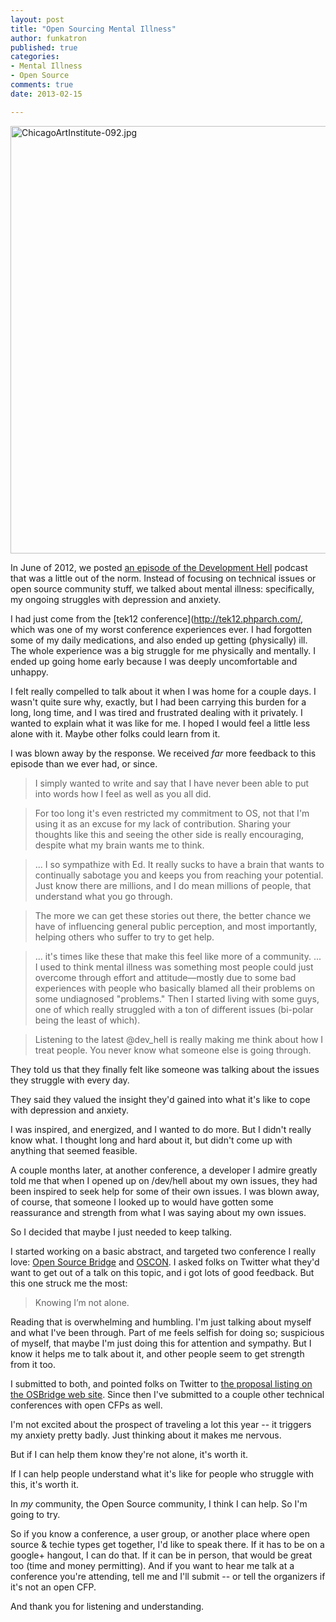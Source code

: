 ```yaml
---
layout: post
title: "Open Sourcing Mental Illness"
author: funkatron
published: true
categories:
- Mental Illness
- Open Source
comments: true
date: 2013-02-15

---
```


<a href="http://www.flickr.com/photos/funkatron/1584721348/" title="ChicagoArtInstitute-092.jpg by funkatron, on Flickr"><img src="http://farm3.staticflickr.com/2007/1584721348_8618e4f4d8_b.jpg" width="1024" height="684" alt="ChicagoArtInstitute-092.jpg"></a>

In June of 2012, we posted [an episode of the Development Hell](http://devhell.info/post/2012-06-18/whack-job-central/) podcast that was a little out of the norm. Instead of focusing on technical issues or open source community stuff, we talked about mental illness: specifically, my ongoing struggles with depression and anxiety.

I had just come from the [tek12 conference](http://tek12.phparch.com/, which was one of my worst conference experiences ever. I had forgotten some of my daily medications, and also ended up getting (physically) ill. The whole experience was a big struggle for me physically and mentally. I ended up going home early because I was deeply uncomfortable and unhappy.

I felt really compelled to talk about it when I was home for a couple days. I wasn't quite sure why, exactly, but I had been carrying this burden for a long, long time, and I was tired and frustrated dealing with it privately. I wanted to explain what it was like for me. I hoped I would feel a little less alone with it. Maybe other folks could learn from it.

I was blown away by the response. We received *far* more feedback to this episode than we ever had, or since.

> I simply wanted to write and say that I have never been able to put into words how I feel as well as you all did.

> For too long it's even restricted my commitment to OS, not that I'm using it as an excuse for my lack of contribution. Sharing your thoughts like this and seeing the other side is really encouraging, despite what my brain wants me to think.

> ... I so sympathize with Ed. It really sucks to have a brain that wants to continually sabotage you and keeps you from reaching your potential. Just know there are millions, and I do mean millions of people, that understand what you go through.

> The more we can get these stories out there, the better chance we have of influencing general public perception, and most importantly, helping others who suffer to try to get help.

> ... it's times like these that make this feel like more of a community. ... I used to think mental illness was something most people could just overcome through effort and attitude—mostly due to some bad experiences with people who basically blamed all their problems on some undiagnosed "problems." Then I started living with some guys, one of which really struggled with a ton of different issues (bi-polar being the least of which).

> Listening to the latest @dev_hell is really making me think about how I treat people. You never know what someone else is going through.

They told us that they finally felt like someone was talking about the issues they struggle with every day.

They said they valued the insight they'd gained into what it's like to cope with depression and anxiety.

I was inspired, and energized, and I wanted to do more. But I didn't really know what. I thought long and hard about it, but didn't come up with anything that seemed feasible.

A couple months later, at another conference, a developer I admire greatly told me that when I opened up on /dev/hell about my own issues, they had been inspired to seek help for some of their own issues. I was blown away, of course, that someone I looked up to would have gotten some reassurance and strength from what I was saying about my own issues.

So I decided that maybe I just needed to keep talking.

I started working on a basic abstract, and targeted two conference I really love: [Open Source Bridge](http://opensourcebridge.org/) and [OSCON](http://www.oscon.com/oscon2013). I asked folks on Twitter what they'd want to get out of a talk on this topic, and i got lots of good feedback. But this one struck me the most:

> Knowing I’m not alone.

Reading that is overwhelming and humbling. I'm just talking about myself and what I've been through. Part of me feels selfish for doing so; suspicious of myself, that maybe I'm just doing this for attention and sympathy. But I know it helps me to talk about it, and other people seem to get strength from it too.

I submitted to both, and pointed folks on Twitter to [the proposal listing on the OSBridge web site](http://opensourcebridge.org/proposals/949). Since then I've submitted to a couple other technical conferences with open CFPs as well.

I'm not excited about the prospect of traveling a lot this year -- it triggers my anxiety pretty badly. Just thinking about it makes me nervous.

But if I can help them know they're not alone, it's worth it.

If I can help people understand what it's like for people who struggle with this, it's worth it.

In *my* community, the Open Source community, I think I can help. So I'm going to try.

So if you know a conference, a user group, or another place where open source & techie types get together, I'd like to speak there. If it has to be on a google+ hangout, I can do that. If it can be in person, that would be great too (time and money permitting). And if you want to hear me talk at a conference you're attending, tell me and I'll submit -- or tell the organizers if it's not an open CFP.

And thank you for listening and understanding.
